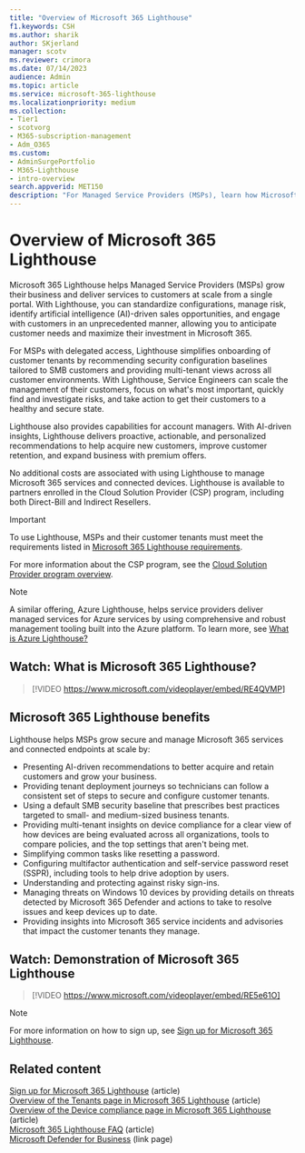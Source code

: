 ```yaml
---
title: "Overview of Microsoft 365 Lighthouse"
f1.keywords: CSH
ms.author: sharik
author: SKjerland
manager: scotv
ms.reviewer: crimora
ms.date: 07/14/2023
audience: Admin
ms.topic: article
ms.service: microsoft-365-lighthouse
ms.localizationpriority: medium
ms.collection:
- Tier1
- scotvorg
- M365-subscription-management
- Adm_O365
ms.custom:
- AdminSurgePortfolio
- M365-Lighthouse 
- intro-overview                        
search.appverid: MET150
description: "For Managed Service Providers (MSPs), learn how Microsoft 365 Lighthouse can help you secure and manage customer tenants in one location."
---
```


# Overview of Microsoft 365 Lighthouse

Microsoft 365 Lighthouse helps Managed Service Providers (MSPs) grow their business and deliver services to customers at scale from a single portal. With Lighthouse, you can standardize configurations, manage risk, identify artificial intelligence (AI)-driven sales opportunities, and engage with customers in an unprecedented manner, allowing you to anticipate customer needs and maximize their investment in Microsoft 365.

For MSPs with delegated access, Lighthouse simplifies onboarding of customer tenants by recommending security configuration baselines tailored to SMB customers and providing multi-tenant views across all customer environments. With Lighthouse, Service Engineers can scale the management of their customers, focus on what's most important, quickly find and investigate risks, and take action to get their customers to a healthy and secure state.

Lighthouse also provides capabilities for account managers. With AI-driven insights, Lighthouse delivers proactive, actionable, and personalized recommendations to help acquire new customers, improve customer retention, and expand business with premium offers. 

No additional costs are associated with using Lighthouse to manage Microsoft 365 services and connected devices. Lighthouse is available to partners enrolled in the Cloud Solution Provider (CSP) program,  including both Direct-Bill and Indirect Resellers.  

> [!IMPORTANT] 
> To use Lighthouse, MSPs and their customer tenants must meet the requirements listed in [Microsoft 365 Lighthouse requirements](m365-lighthouse-requirements.md).

For more information about the CSP program, see the [Cloud Solution Provider program overview](/partner-center/csp-overview).

> [!NOTE]  
> A similar offering, Azure Lighthouse, helps service providers deliver managed services for Azure services by using comprehensive and robust management tooling built into the Azure platform. To learn more, see [What is Azure Lighthouse?](/azure/lighthouse/overview)

## Watch: What is Microsoft 365 Lighthouse?

> [!VIDEO https://www.microsoft.com/videoplayer/embed/RE4QVMP]

## Microsoft 365 Lighthouse benefits

Lighthouse helps MSPs grow secure and manage Microsoft 365 services and connected endpoints at scale by:

- Presenting AI-driven recommendations to better acquire and retain customers and grow your business.
- Providing tenant deployment journeys so technicians can follow a consistent set of steps to secure and configure customer tenants.
- Using a default SMB security baseline that prescribes best practices targeted to small- and medium-sized business tenants.
- Providing multi-tenant insights on device compliance for a clear view of how devices are being evaluated across all organizations, tools to compare policies, and the top settings that aren't being met.
- Simplifying common tasks like resetting a password.
- Configuring multifactor authentication and self-service password reset (SSPR), including tools to help drive adoption by users.
- Understanding and protecting against risky sign-ins.
- Managing threats on Windows 10 devices by providing details on threats detected by Microsoft 365 Defender and actions to take to resolve issues and keep devices up to date.
- Providing insights into Microsoft 365 service incidents and advisories that impact the customer tenants they manage.

## Watch: Demonstration of Microsoft 365 Lighthouse

> [!VIDEO https://www.microsoft.com/videoplayer/embed/RE5e61O]

> [!NOTE]
> For more information on how to sign up, see [Sign up for Microsoft 365 Lighthouse](m365-lighthouse-sign-up.md).

## Related content

[Sign up for Microsoft 365 Lighthouse](m365-lighthouse-sign-up.md) (article)\
[Overview of the Tenants page in Microsoft 365 Lighthouse](m365-lighthouse-tenants-page-overview.md) (article)\
[Overview of the Device compliance page in Microsoft 365 Lighthouse](m365-lighthouse-device-compliance-page-overview.md) (article)\
[Microsoft 365 Lighthouse FAQ](m365-lighthouse-faq.yml) (article)\
[Microsoft Defender for Business](../security/defender-business/index.yml) (link page)
